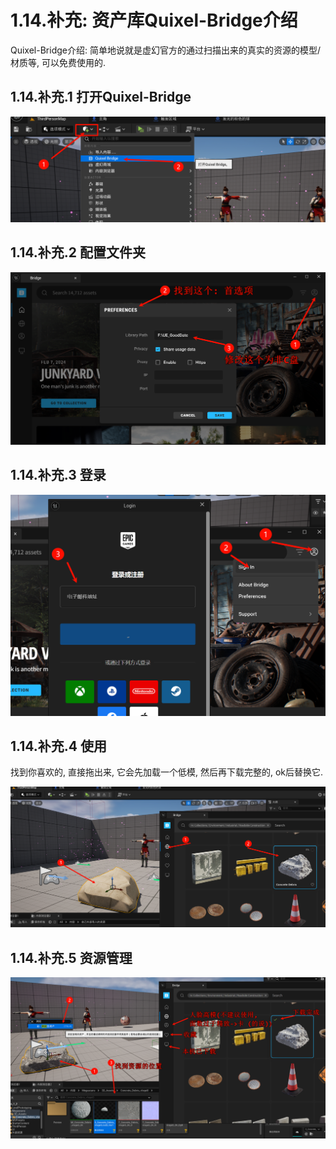 # 1.14.补充: 资产库Quixel-Bridge介绍

Quixel-Bridge介绍: 简单地说就是虚幻官方的通过扫描出来的真实的资源的模型/材质等, 可以免费使用的. 

## 1.14.补充.1 打开Quixel-Bridge

![Clip_2024-06-05_23-56-25.png](./Clip_2024-06-05_23-56-25.png)

## 1.14.补充.2 配置文件夹

![Clip_2024-06-05_23-58-28.png](./Clip_2024-06-05_23-58-28.png)

## 1.14.补充.3 登录

![Clip_2024-06-05_23-59-26.png](./Clip_2024-06-05_23-59-26.png)

## 1.14.补充.4 使用

找到你喜欢的, 直接拖出来, 它会先加载一个低模, 然后再下载完整的, ok后替换它.

![Clip_2024-06-06_00-01-49.png](./Clip_2024-06-06_00-01-49.png)

## 1.14.补充.5 资源管理

![Clip_2024-06-06_00-05-15.png](./Clip_2024-06-06_00-05-15.png)
